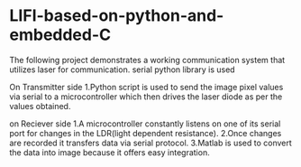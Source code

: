 # LIFI-based-on-python-and-embedded-C



The following project demonstrates a working communication system that utilizes laser for communication.
serial python library is used 

On Transmitter side
1.Python script is used to send the image pixel values via serial to a microcontroller which then drives the laser diode as per the values obtained. 


on Reciever side
1.A microcontroller constantly listens on one of its serial port for changes in the LDR(light dependent resistance).
2.Once changes are recorded it transfers data via serial protocol.
3.Matlab is used to convert the data into image because it offers easy integration.
